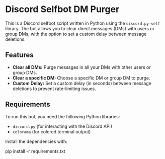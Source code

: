 # Discord Selfbot DM Purger

This is a Discord selfbot script written in Python using the `discord.py-self` library. The bot allows you to clear direct messages (DMs) with users or group DMs, with the option to set a custom delay between message deletions.

## Features
- **Clear all DMs:** Purge messages in all your DMs with other users or group DMs.
- **Clear a specific DM:** Choose a specific DM or group DM to purge.
- **Custom Delay:** Set a custom delay (in seconds) between message deletions to prevent rate-limiting issues.

## Requirements

To run this bot, you need the following Python libraries:

- `discord.py` (for interacting with the Discord API)
- `colorama` (for colored terminal output)

Install the dependencies with:

pip install -r requirements.txt
